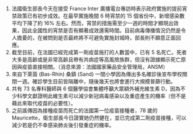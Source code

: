 1. 法國衛生部長今天在接受 France Inter 廣播電台專訪時表示政府實施的提前宵禁政策已有初步成效。在最早實施晚間 6 時宵禁的 15 個省份中，新增感染數平均下降了約 16% 左右。然而，宵禁的措施需至少一週的時間才顯現出效果，因此全國性的宵禁是否有顯著成效還需時間。目前病毒傳播情況仍然是令人擔憂的，在被問到是否最終將不可避免實施封城時，部長則不願意正面回應。
1. 截至目前，在法國已經完成第一劑疫苗施打的人數當中，已有 5 名死亡。死者大多是高齡或是非常高齡且帶有共病症等高風險族群，但沒有證據顯示死亡原因與疫苗直接相關。（消息來源：法國國家藥品安全管理局，ANSM）
1. 來自下萊茵 \(Bas-Rhin\) 桑鎮 \(Sand\) 一間小學因為傳出多名確診後宣布學校關閉一週。確診學生目前皆隔離中，隨後幾天也將會進行大規模普篩行動。
1. 共有 73 名專科醫師與 6 個醫學協會集體呼籲大眾額外補充維生素 D，因為不少科學文獻證明此維生素可以減少新冠病毒感染以及重症產生的機率（但不是藉此來取代疫苗的必要性）。
1. 之前謠傳因為接種疫苗而死亡的法國第一位疫苗接種者，78 歲的 Mauricette，衛生部長今日證實她仍然健在，並已完成第二劑疫苗接種，可以減少若是仍不幸感染肺炎後引發重症的機率。